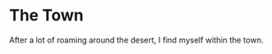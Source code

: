 <head>
  <title>The Town</title>
</head>
<body>
  <h1>The Town</h1>
  <p>After a lot of roaming around the desert, I find myself within the town. <br> </p>
</body>
